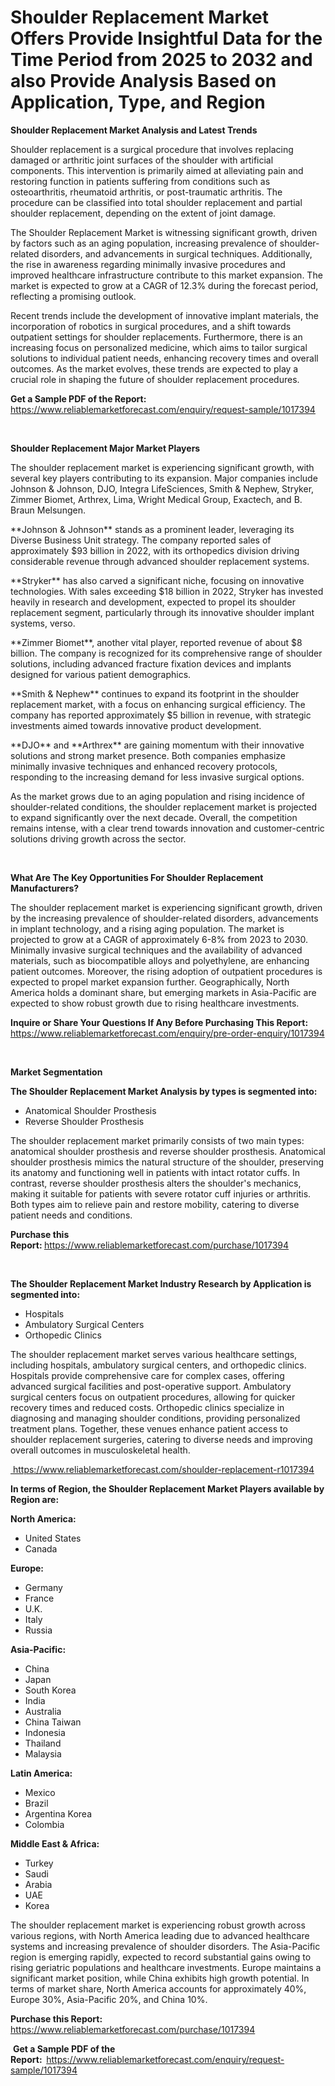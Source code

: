 <p><h1>Shoulder Replacement Market Offers Provide Insightful Data for the Time Period from 2025 to 2032 and also Provide Analysis Based on Application, Type, and Region</h1></p><p><strong>Shoulder Replacement Market Analysis and Latest Trends</strong></p>
<p><p>Shoulder replacement is a surgical procedure that involves replacing damaged or arthritic joint surfaces of the shoulder with artificial components. This intervention is primarily aimed at alleviating pain and restoring function in patients suffering from conditions such as osteoarthritis, rheumatoid arthritis, or post-traumatic arthritis. The procedure can be classified into total shoulder replacement and partial shoulder replacement, depending on the extent of joint damage.</p><p>The Shoulder Replacement Market is witnessing significant growth, driven by factors such as an aging population, increasing prevalence of shoulder-related disorders, and advancements in surgical techniques. Additionally, the rise in awareness regarding minimally invasive procedures and improved healthcare infrastructure contribute to this market expansion. The market is expected to grow at a CAGR of 12.3% during the forecast period, reflecting a promising outlook.</p><p>Recent trends include the development of innovative implant materials, the incorporation of robotics in surgical procedures, and a shift towards outpatient settings for shoulder replacements. Furthermore, there is an increasing focus on personalized medicine, which aims to tailor surgical solutions to individual patient needs, enhancing recovery times and overall outcomes. As the market evolves, these trends are expected to play a crucial role in shaping the future of shoulder replacement procedures.</p></p>
<p><strong>Get a Sample PDF of the Report:&nbsp;</strong> <a href="https://www.reliablemarketforecast.com/enquiry/request-sample/1017394?utm_campaign=1080&utm_medium=2&utm_source=Github&utm_content=ia&utm_term=17042025&utm_id=shoulder-replacement">https://www.reliablemarketforecast.com/enquiry/request-sample/1017394</a></p>
<p>&nbsp;</p>
<p><strong>Shoulder Replacement Major Market Players</strong></p>
<p><p>The shoulder replacement market is experiencing significant growth, with several key players contributing to its expansion. Major companies include Johnson & Johnson, DJO, Integra LifeSciences, Smith & Nephew, Stryker, Zimmer Biomet, Arthrex, Lima, Wright Medical Group, Exactech, and B. Braun Melsungen.</p><p>**Johnson & Johnson** stands as a prominent leader, leveraging its Diverse Business Unit strategy. The company reported sales of approximately $93 billion in 2022, with its orthopedics division driving considerable revenue through advanced shoulder replacement systems.</p><p>**Stryker** has also carved a significant niche, focusing on innovative technologies. With sales exceeding $18 billion in 2022, Stryker has invested heavily in research and development, expected to propel its shoulder replacement segment, particularly through its innovative shoulder implant systems, verso. </p><p>**Zimmer Biomet**, another vital player, reported revenue of about $8 billion. The company is recognized for its comprehensive range of shoulder solutions, including advanced fracture fixation devices and implants designed for various patient demographics.</p><p>**Smith & Nephew** continues to expand its footprint in the shoulder replacement market, with a focus on enhancing surgical efficiency. The company has reported approximately $5 billion in revenue, with strategic investments aimed towards innovative product development.</p><p>**DJO** and **Arthrex** are gaining momentum with their innovative solutions and strong market presence. Both companies emphasize minimally invasive techniques and enhanced recovery protocols, responding to the increasing demand for less invasive surgical options.</p><p>As the market grows due to an aging population and rising incidence of shoulder-related conditions, the shoulder replacement market is projected to expand significantly over the next decade. Overall, the competition remains intense, with a clear trend towards innovation and customer-centric solutions driving growth across the sector.</p></p>
<p>&nbsp;</p>
<p><strong>What Are The Key Opportunities For Shoulder Replacement Manufacturers?</strong></p>
<p><p>The shoulder replacement market is experiencing significant growth, driven by the increasing prevalence of shoulder-related disorders, advancements in implant technology, and a rising aging population. The market is projected to grow at a CAGR of approximately 6-8% from 2023 to 2030. Minimally invasive surgical techniques and the availability of advanced materials, such as biocompatible alloys and polyethylene, are enhancing patient outcomes. Moreover, the rising adoption of outpatient procedures is expected to propel market expansion further. Geographically, North America holds a dominant share, but emerging markets in Asia-Pacific are expected to show robust growth due to rising healthcare investments.</p></p>
<p><strong>Inquire or Share Your Questions If Any Before Purchasing This Report:</strong> <a href="https://www.reliablemarketforecast.com/enquiry/pre-order-enquiry/1017394?utm_campaign=1080&utm_medium=2&utm_source=Github&utm_content=ia&utm_term=17042025&utm_id=shoulder-replacement">https://www.reliablemarketforecast.com/enquiry/pre-order-enquiry/1017394</a></p>
<p>&nbsp;</p>
<p><strong>Market Segmentation</strong></p>
<p><strong>The Shoulder Replacement Market Analysis by types is segmented into:</strong></p>
<p><ul><li>Anatomical Shoulder Prosthesis</li><li>Reverse Shoulder Prosthesis</li></ul></p>
<p><p>The shoulder replacement market primarily consists of two main types: anatomical shoulder prosthesis and reverse shoulder prosthesis. Anatomical shoulder prosthesis mimics the natural structure of the shoulder, preserving its anatomy and functioning well in patients with intact rotator cuffs. In contrast, reverse shoulder prosthesis alters the shoulder's mechanics, making it suitable for patients with severe rotator cuff injuries or arthritis. Both types aim to relieve pain and restore mobility, catering to diverse patient needs and conditions.</p></p>
<p><strong>Purchase this Report:&nbsp;</strong><a href="https://www.reliablemarketforecast.com/purchase/1017394?utm_campaign=1080&utm_medium=2&utm_source=Github&utm_content=ia&utm_term=17042025&utm_id=shoulder-replacement">https://www.reliablemarketforecast.com/purchase/1017394</a></p>
<p>&nbsp;</p>
<p><strong>The Shoulder Replacement Market Industry Research by Application is segmented into:</strong></p>
<p><ul><li>Hospitals</li><li>Ambulatory Surgical Centers</li><li>Orthopedic Clinics</li></ul></p>
<p><p>The shoulder replacement market serves various healthcare settings, including hospitals, ambulatory surgical centers, and orthopedic clinics. Hospitals provide comprehensive care for complex cases, offering advanced surgical facilities and post-operative support. Ambulatory surgical centers focus on outpatient procedures, allowing for quicker recovery times and reduced costs. Orthopedic clinics specialize in diagnosing and managing shoulder conditions, providing personalized treatment plans. Together, these venues enhance patient access to shoulder replacement surgeries, catering to diverse needs and improving overall outcomes in musculoskeletal health.</p></p>
<p><a href="https://www.reliablemarketforecast.com/shoulder-replacement-r1017394?utm_campaign=1080&utm_medium=2&utm_source=Github&utm_content=ia&utm_term=17042025&utm_id=shoulder-replacement">&nbsp;https://www.reliablemarketforecast.com/shoulder-replacement-r1017394</a></p>
<p><strong>In terms of Region, the Shoulder Replacement Market Players available by Region are:</strong></p>
<p>
    <p> <strong> North America: </strong>
        <ul>
            <li>United States</li>
            <li>Canada</li>
        </ul>
        </p> 
    <p> <strong> Europe: </strong>
        <ul>
            <li>Germany</li>
            <li>France</li>
            <li>U.K.</li>
            <li>Italy</li>
            <li>Russia</li>
        </ul>
        </p> 
    <p> <strong> Asia-Pacific: </strong>
        <ul>
            <li>China</li>
            <li>Japan</li>
            <li>South Korea</li>
            <li>India</li>
            <li>Australia</li>
            <li>China Taiwan</li>
            <li>Indonesia</li>
            <li>Thailand</li>
            <li>Malaysia</li>
        </ul>
        </p> 
    <p> <strong> Latin America: </strong>
        <ul>
            <li>Mexico</li>
            <li>Brazil</li>
            <li>Argentina Korea</li>
            <li>Colombia</li>
        </ul>
        </p> 
    <p> <strong> Middle East & Africa: </strong>
        <ul>
            <li>Turkey</li>
            <li>Saudi</li>
            <li>Arabia</li>
            <li>UAE</li>
            <li>Korea</li>
        </ul>
    </p>
    </p>
<p><p>The shoulder replacement market is experiencing robust growth across various regions, with North America leading due to advanced healthcare systems and increasing prevalence of shoulder disorders. The Asia-Pacific region is emerging rapidly, expected to record substantial gains owing to rising geriatric populations and healthcare investments. Europe maintains a significant market position, while China exhibits high growth potential. In terms of market share, North America accounts for approximately 40%, Europe 30%, Asia-Pacific 20%, and China 10%.</p></p>
<p><strong>Purchase this Report: </strong><a href="https://www.reliablemarketforecast.com/purchase/1017394?utm_campaign=1080&utm_medium=2&utm_source=Github&utm_content=ia&utm_term=17042025&utm_id=shoulder-replacement">https://www.reliablemarketforecast.com/purchase/1017394</a></p>
<p>&nbsp;<strong>Get a Sample PDF of the Report:&nbsp;&nbsp;</strong><a href="https://www.reliablemarketforecast.com/enquiry/request-sample/1017394?utm_campaign=1080&utm_medium=2&utm_source=Github&utm_content=ia&utm_term=17042025&utm_id=shoulder-replacement">https://www.reliablemarketforecast.com/enquiry/request-sample/1017394</a></p>
<p><strong></strong></p>
<p><p></p><p></p><p></p></p>